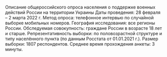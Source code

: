 Описание общероссийского опроса населения о поддержке военных действий России на территории Украины
Даты проведения: 28 февраля – 2 марта 2022 г.
Метод опроса: телефонное интервью по случайной выборке мобильных номеров.
География исследования: все регионы России. 
Обследуемая совокупность: граждане России в возрасте 18 лет и старше. 
Репрезентативность выборки: по половозрастной структуре и типу населённого пункта (по данным Росстата от 01.01.2021 г.).
Размер выборки: 1807 респондентов.
Среднее время прохождения анкеты: 3 минуты.
